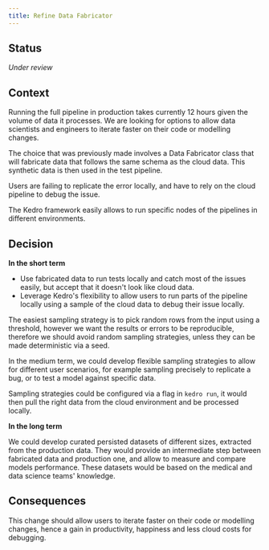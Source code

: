 ```yaml
---
title: Refine Data Fabricator
--- 
```


## Status

_Under review_

## Context

Running the full pipeline in production takes currently 12 hours given the volume of data it processes. We are looking for options to allow data scientists and engineers to iterate faster on their code or modelling changes. 

The choice that was previously made involves a Data Fabricator class that will fabricate data that follows the same schema as the cloud data. This synthetic data is then used in the test pipeline.

Users are failing to replicate the error locally, and have to rely on the cloud pipeline to debug the issue. 

The Kedro framework easily allows to run specific nodes of the pipelines in different environments.


## Decision

__In the short term__

* Use fabricated data to run tests locally and catch most of the issues easily, but accept that it doesn't look like cloud data.
* Leverage Kedro's flexibility to allow users to run parts of the pipeline locally using a sample of the cloud data to debug their issue locally.

The easiest sampling strategy is to pick random rows from the input using a threshold, however we want the results or errors to be reproducible, therefore we should avoid random sampling strategies, unless they can be made deterministic via a seed.

In the medium term, we could develop flexible sampling strategies to allow for different user scenarios, for example sampling precisely to replicate a bug, or to test a model against specific data.

Sampling strategies could be configured via a flag in `kedro run`, it would then pull the right data from the cloud environment and be processed locally.


__In the long term__

We could develop curated persisted datasets of different sizes, extracted from the production data. They would provide an intermediate step between fabricated data and production one, and allow to measure and compare models performance. These datasets would be based on the medical and data science teams' knowledge.

## Consequences

This change should allow users to iterate faster on their code or modelling changes, hence a gain in productivity, happiness and less cloud costs for debugging.
